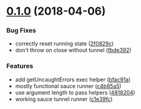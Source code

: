 <a name="0.1.0"></a>
# [0.1.0](https://github.com/w33ble/horsey-sauce/compare/c4b85a5...v0.1.0) (2018-04-06)


### Bug Fixes

* correctly reset running state ([2f0829c](https://github.com/w33ble/horsey-sauce/commit/2f0829c))
* don't throw on close without tunnel ([fbde392](https://github.com/w33ble/horsey-sauce/commit/fbde392))


### Features

* add getUncaughtErrors exec helper ([bfac91a](https://github.com/w33ble/horsey-sauce/commit/bfac91a))
* mostly functional sauce runner ([c4b85a5](https://github.com/w33ble/horsey-sauce/commit/c4b85a5))
* use argument length to pass helpers ([4818204](https://github.com/w33ble/horsey-sauce/commit/4818204))
* working sauce tunnel runner ([c1e39fc](https://github.com/w33ble/horsey-sauce/commit/c1e39fc))



